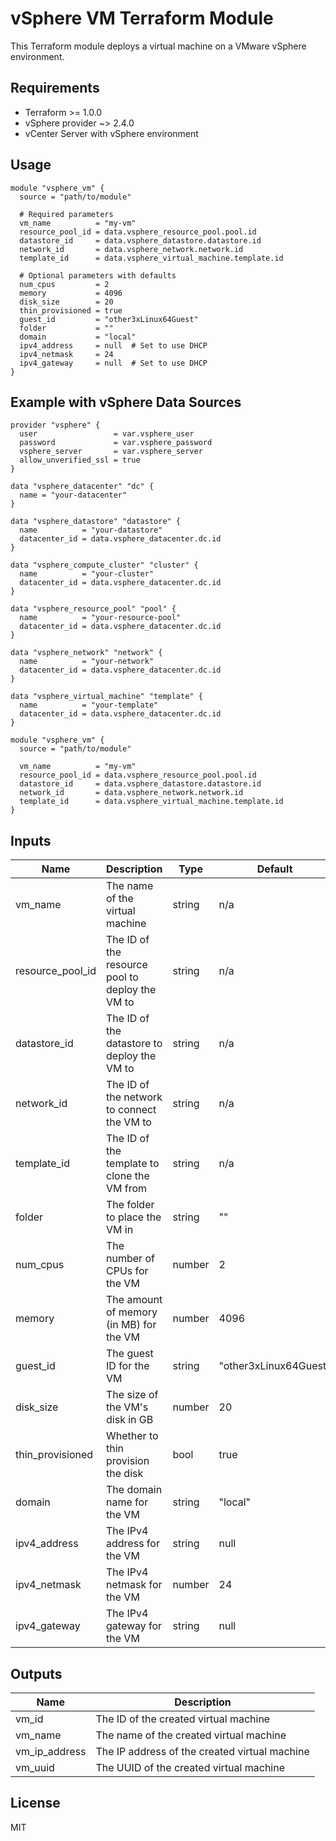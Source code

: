 # vSphere VM Terraform Module

This Terraform module deploys a virtual machine on a VMware vSphere environment.

## Requirements

* Terraform >= 1.0.0
* vSphere provider ~> 2.4.0
* vCenter Server with vSphere environment

## Usage

```hcl
module "vsphere_vm" {
  source = "path/to/module"

  # Required parameters
  vm_name          = "my-vm"
  resource_pool_id = data.vsphere_resource_pool.pool.id
  datastore_id     = data.vsphere_datastore.datastore.id
  network_id       = data.vsphere_network.network.id
  template_id      = data.vsphere_virtual_machine.template.id

  # Optional parameters with defaults
  num_cpus         = 2
  memory           = 4096
  disk_size        = 20
  thin_provisioned = true
  guest_id         = "other3xLinux64Guest"
  folder           = ""
  domain           = "local"
  ipv4_address     = null  # Set to use DHCP
  ipv4_netmask     = 24
  ipv4_gateway     = null  # Set to use DHCP
}
```

## Example with vSphere Data Sources

```hcl
provider "vsphere" {
  user                 = var.vsphere_user
  password             = var.vsphere_password
  vsphere_server       = var.vsphere_server
  allow_unverified_ssl = true
}

data "vsphere_datacenter" "dc" {
  name = "your-datacenter"
}

data "vsphere_datastore" "datastore" {
  name          = "your-datastore"
  datacenter_id = data.vsphere_datacenter.dc.id
}

data "vsphere_compute_cluster" "cluster" {
  name          = "your-cluster"
  datacenter_id = data.vsphere_datacenter.dc.id
}

data "vsphere_resource_pool" "pool" {
  name          = "your-resource-pool"
  datacenter_id = data.vsphere_datacenter.dc.id
}

data "vsphere_network" "network" {
  name          = "your-network"
  datacenter_id = data.vsphere_datacenter.dc.id
}

data "vsphere_virtual_machine" "template" {
  name          = "your-template"
  datacenter_id = data.vsphere_datacenter.dc.id
}

module "vsphere_vm" {
  source = "path/to/module"

  vm_name          = "my-vm"
  resource_pool_id = data.vsphere_resource_pool.pool.id
  datastore_id     = data.vsphere_datastore.datastore.id
  network_id       = data.vsphere_network.network.id
  template_id      = data.vsphere_virtual_machine.template.id
}
```

## Inputs

| Name | Description | Type | Default | Required |
|------|-------------|------|---------|----------|
| vm_name | The name of the virtual machine | string | n/a | yes |
| resource_pool_id | The ID of the resource pool to deploy the VM to | string | n/a | yes |
| datastore_id | The ID of the datastore to deploy the VM to | string | n/a | yes |
| network_id | The ID of the network to connect the VM to | string | n/a | yes |
| template_id | The ID of the template to clone the VM from | string | n/a | yes |
| folder | The folder to place the VM in | string | "" | no |
| num_cpus | The number of CPUs for the VM | number | 2 | no |
| memory | The amount of memory (in MB) for the VM | number | 4096 | no |
| guest_id | The guest ID for the VM | string | "other3xLinux64Guest" | no |
| disk_size | The size of the VM's disk in GB | number | 20 | no |
| thin_provisioned | Whether to thin provision the disk | bool | true | no |
| domain | The domain name for the VM | string | "local" | no |
| ipv4_address | The IPv4 address for the VM | string | null | no |
| ipv4_netmask | The IPv4 netmask for the VM | number | 24 | no |
| ipv4_gateway | The IPv4 gateway for the VM | string | null | no |

## Outputs

| Name | Description |
|------|-------------|
| vm_id | The ID of the created virtual machine |
| vm_name | The name of the created virtual machine |
| vm_ip_address | The IP address of the created virtual machine |
| vm_uuid | The UUID of the created virtual machine |

## License

MIT 